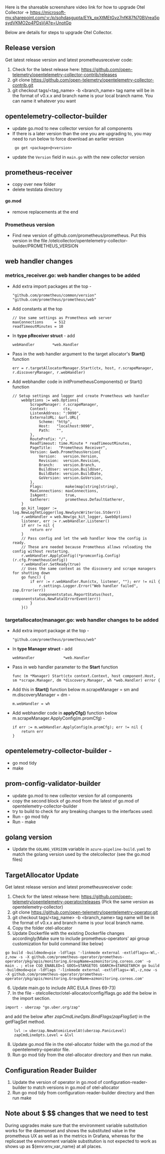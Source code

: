 Here is the shareable screenshare video link for how to upgrade Otel Collector -> https://microsoft-my.sharepoint.com/:v:/p/sohdasgupta/EYk_qxXtMEtGvz7nfK87N70BVrea5psydVKMO2p4PDsVjA?e=UnotGp

Below are details for steps to upgrade Otel Collector.

## Release version
Get latest release version and latest prometheusreceiver code:
1. Check for the latest release here: https://github.com/open-telemetry/opentelemetry-collector-contrib/releases
2. git clone https://github.com/open-telemetry/opentelemetry-collector-contrib.git
3. git checkout tags/<tag_name> -b <branch_name>   tag name will be in the format of v0.x.x and branch name is your local branch name. You can name it whatever you want

## opentelemetry-collector-builder
* update go.mod to new collector version for all components
* If there is a later version than the one you are upgrading to, you may need to run below to force download an earlier version
	```
	 go get <package>@<version>
	```
* update the `Version` field in `main.go` with the new collector version

## prometheus-receiver
* copy over new folder
* delete testdata directory

#### go.mod 
* remove replacements at the end

### Prometheus version
* Find new version of github.com/prometheus/prometheus. Put this version in the file /otelcollector/opentelemetry-collector-builder/PROMETHEUS_VERSION

## web handler changes
### metrics_receiver.go: web handler changes to be added 
* Add extra import packages at the top - 
	```
	"github.com/prometheus/common/version"
	"github.com/prometheus/prometheus/web"
	```

* Add constants at the top
	```
	// Use same settings as Prometheus web server
	maxConnections     = 512
	readTimeoutMinutes = 10
	```
* In **type pReceiver struct** - add 
	```
	webHandler        *web.Handler
	```
* Pass in the web handler argument to the target allocator's **Start()** function
	```
	err = r.targetAllocatorManager.Start(ctx, host, r.scrapeManager, r.discoveryManager, r.webHandler)
	```

* Add webhandler code in initPrometheusComponents() or Start() function

	```
	// Setup settings and logger and create Prometheus web handler
		webOptions := web.Options{
			ScrapeManager: r.scrapeManager,
			Context:       ctx,
			ListenAddress: ":9090",
			ExternalURL: &url.URL{
				Scheme: "http",
				Host:   "localhost:9090",
				Path:   "",
			},
			RoutePrefix: "/",
			ReadTimeout: time.Minute * readTimeoutMinutes,
			PageTitle:   "Prometheus Receiver",
			Version: &web.PrometheusVersion{
				Version:   version.Version,
				Revision:  version.Revision,
				Branch:    version.Branch,
				BuildUser: version.BuildUser,
				BuildDate: version.BuildDate,
				GoVersion: version.GoVersion,
			},
			Flags:          make(map[string]string),
			MaxConnections: maxConnections,
			IsAgent:        true,
			Gatherer:       prometheus.DefaultGatherer,
		}
		go_kit_logger := log.NewLogfmtLogger(log.NewSyncWriter(os.Stderr))
		r.webHandler = web.New(go_kit_logger, &webOptions)
		listener, err := r.webHandler.Listener()
		if err != nil {
			return err
		}
		// Pass config and let the web handler know the config is ready.
		// These are needed because Prometheus allows reloading the config without restarting.
		r.webHandler.ApplyConfig((*promconfig.Config)(r.cfg.PrometheusConfig))
		r.webHandler.SetReady(true)
		// Uses the same context as the discovery and scrape managers for shutting down
		go func() {
			if err := r.webHandler.Run(ctx, listener, ""); err != nil {
				r.settings.Logger.Error("Web handler failed", zap.Error(err))
				componentstatus.ReportStatus(host, componentstatus.NewFatalErrorEvent(err))
			}
		}()
	``` 

### targetallocator/manager.go: web handler changes to be added 
* Add extra import package at the top - 
	```
	"github.com/prometheus/prometheus/web"
	```

* In **type Manager struct** - add 
	```
	webHandler             *web.Handler
	```
* Pass in web handler parameter to the **Start** function
	```
	func (m *Manager) Start(ctx context.Context, host component.Host, sm *scrape.Manager, dm *discovery.Manager, wh *web.Handler) error {
	```

* Add this in **Start()** function below m.scrapeManager = sm and m.discoveryManager = dm - 
	```
	m.webHandler = wh
	```
* Add webhandler code in **applyCfg()** function below m.scrapeManager.ApplyConfig(m.promCfg) - 

	```
	if err := m.webHandler.ApplyConfig(m.promCfg); err != nil {
		return err
	}
	```

## opentelemetry-collector-builder - 
* go mod tidy
* make

## prom-config-validator-builder
* update go.mod to new collector version for all components
* copy the second block of go.mod from the latest of go.mod of opentelemetry-collector-builder 
* try to build to check for any breaking changes to the interfaces used: 
* Run - go mod tidy
* Run - make

## golang version
* Update the `GOLANG_VERSION` variable in `azure-pipeline-build.yaml` to match the golang version used by the otelcollector (see the go.mod files)

## TargetAllocator Update
Get latest release version and latest prometheusreceiver code:
1. Check for the latest release here: https://github.com/open-telemetry/opentelemetry-operator/releases (Pick the same version as opentelemetry-collector)
2. git clone https://github.com/open-telemetry/opentelemetry-operator.git
3. git checkout tags/<tag_name> -b <branch_name>   tag name will be in the format of v0.x.x and branch name is your local branch name. 
4. Copy the folder otel-allocator
5. Update Dockerfile with the existing Dockerfile changes accordingly(Make sure to include prometheus-operators' api group customization for build command like below)
```
go build -buildmode=pie -ldflags '-linkmode external -extldflags=-Wl,-z,now -s -X github.com/prometheus-operator/prometheus-operator/pkg/apis/monitoring.GroupName=azmonitoring.coreos.com' -o main . ; else CGO_ENABLED=1 GOOS=$TARGETOS GOARCH=$TARGETARCH go build -buildmode=pie -ldflags '-linkmode external -extldflags=-Wl,-z,now -s -X github.com/prometheus-operator/prometheus-operator/pkg/apis/monitoring.GroupName=azmonitoring.coreos.com'
```
6. Update main.go to include ARC EULA (lines 69-73)
7. In the file - otelcollector/otel-allocator/config/flags.go add the below in the import section.
```
import - uberzap "go.uber.org/zap"
```
and add the below after *zapCmdLineOpts.BindFlags(zapFlagSet)* in the getFlagSet method.
```
	lvl := uberzap.NewAtomicLevelAt(uberzap.PanicLevel)
	zapCmdLineOpts.Level = &lvl
```

8. Update go.mod file in the otel-allocator folder with the go.mod of the opentelemetry-operator file.
9. Run go mod tidy from the otel-allocator directory and then run make.

## Configuration Reader Builder
1. Update the version of operator in go.mod of configuration-reader-builder to match versions in go.mod of otel-allocator
2. Run go mod tidy from configuration-reader-builder directory and then run make


## Note about $ $$ changes that we need to test
During upgrades make sure that the environment variable substitution works for the daemonset and shows the substituted value in the prometheus UX as well as in the metrics in Grafana, whereas for the replicaset the environment variable substitution is not expected to work as shows up as ${env:env_var_name} at all places.
